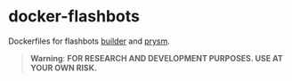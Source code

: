 # docker-flashbots
Dockerfiles for flashbots [builder][builder] and [prysm][prysm].

> **Warning**: **FOR RESEARCH AND DEVELOPMENT PURPOSES. USE AT YOUR OWN RISK.**


[builder]: https://github.com/flashbots/builder
[prysm]: https://github.com/flashbots/prysm
